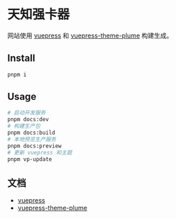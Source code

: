# 天知强卡器

网站使用 [vuepress](https://vuepress.vuejs.org/) 和 [vuepress-theme-plume](https://github.com/pengzhanbo/vuepress-theme-plume) 构建生成。

## Install

```sh
pnpm i
```

## Usage

```sh
# 启动开发服务
pnpm docs:dev
# 构建生产包
pnpm docs:build
# 本地预览生产服务
pnpm docs:preview
# 更新 vuepress 和主题
pnpm vp-update
```

## 文档

- [vuepress](https://vuepress.vuejs.org/)
- [vuepress-theme-plume](https://theme-plume.vuejs.press/)
